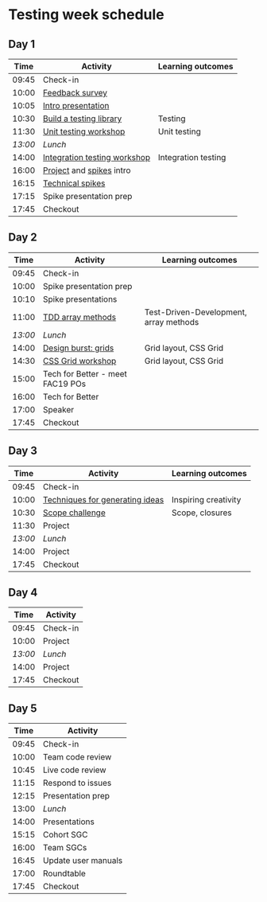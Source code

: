 # Testing week schedule

## Day 1

| Time    | Activity                                                | Learning outcomes   |
| ------- | ------------------------------------------------------- | ------------------- |
| 09:45   | Check-in                                                |                     |
| 10:00   | [Feedback survey][survey-5]                             |                     |
| 10:05   | [Intro presentation][testing-intro-25]                  |                     |
| 10:30   | [Build a testing library][testing-lib-60]               | Testing             |
| 11:30   | [Unit testing workshop][unit-testing-90]                | Unit testing        |
| _13:00_ | _Lunch_                                                 |                     |
| 14:00   | [Integration testing workshop][integration-testing-120] | Integration testing |
| 16:00   | [Project][project-5] and [spikes][spikes-10] intro      |                     |
| 16:15   | [Technical spikes][spikes-10]                           |                     |
| 17:15   | Spike presentation prep                                 |                     |
| 17:45   | Checkout                                                |                     |

[survey-5]: https://airtable.com/shrIKQyPpx4vSUNzC
[testing-intro-25]: https://hackmd.io/aDxkr45wTaaDj-ciJSMa4Q
[testing-lib-60]: https://github.com/oliverjam/learn-testing/
[unit-testing-90]: https://github.com/oliverjam/learn-unit-testing
[integration-testing-120]: https://github.com/oliverjam/learn-integration-testing
[project-5]: https://founders-and-coders.gitbook.io/coursebook/curriculum/testing/project
[spikes-10]: https://founders-and-coders.gitbook.io/coursebook/curriculum/testing/spikes

## Day 2

| Time    | Activity                                 | Learning outcomes                      |
| ------- | ---------------------------------------- | -------------------------------------- |
| 09:45   | Check-in                                 |                                        |
| 10:00   | Spike presentation prep                  |                                        |
| 10:10   | Spike presentations                      |                                        |
| 11:00   | [TDD array methods][tdd-arrays-120]      | Test-Driven-Development, array methods |
| _13:00_ | _Lunch_                                  |                                        |
| 14:00   | [Design burst: grids][db-grid-slides-30] | Grid layout, CSS Grid                  |
| 14:30   | [CSS Grid workshop][db-grid-ws-30]       | Grid layout, CSS Grid                  |
| 15:00   | Tech for Better - meet FAC19 POs         |                                        |
| 16:00   | Tech for Better                          |                                        |
| 17:00   | Speaker                                  |                                        |
| 17:45   | Checkout                                 |                                        |

[tdd-arrays-120]: https://github.com/oliverjam/tdd-array-methods
[db-grid-slides-30]: https://hackmd.io/@fac/S1-95B9r8#/
[db-grid-ws-30]: https://github.com/bobbysebolao/learn-css-grid

## Day 3

| Time    | Activity                                               | Learning outcomes    |
| ------- | ------------------------------------------------------ | -------------------- |
| 09:45   | Check-in                                               |                      |
| 10:00   | [Techniques for generating ideas][generating-ideas-30] | Inspiring creativity |
| 10:30   | [Scope challenge][scope-mc-60]                         | Scope, closures      |
| 11:30   | Project                                                |                      |
| _13:00_ | _Lunch_                                                |                      |
| 14:00   | Project                                                |                      |
| 17:45   | Checkout                                               |                      |

[generating-ideas-30]: https://docs.google.com/presentation/d/1Sr3u9F4tl0x9eEssyeLL2tpC8yK8SrpgxcqOKysvpww/edit?usp=sharing
[scope-mc-60]: https://github.com/oliverjam/js-scope-challenge

## Day 4

| Time    | Activity |
| ------- | -------- |
| 09:45   | Check-in |
| 10:00   | Project  |
| _13:00_ | _Lunch_  |
| 14:00   | Project  |
| 17:45   | Checkout |

## Day 5

| Time  | Activity            |
| ----- | ------------------- |
| 09:45 | Check-in            |
| 10:00 | Team code review    |
| 10:45 | Live code review    |
| 11:15 | Respond to issues   |
| 12:15 | Presentation prep   |
| 13:00 | _Lunch_             |
| 14:00 | Presentations       |
| 15:15 | Cohort SGC          |
| 16:00 | Team SGCs           |
| 16:45 | Update user manuals |
| 17:00 | Roundtable          |
| 17:45 | Checkout            |
